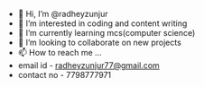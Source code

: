 - 👋 Hi, I’m @radheyzunjur
- 👀 I’m interested in coding and content writing
- 🌱 I’m currently learning mcs(computer science)
- 💞️ I’m looking to collaborate on new projects
- 📫 How to reach me ...
-   email id - radheyzunjur77@gmail.com
-   contact no - 7798777971

<!---
radheyzunjur/radheyzunjur is a ✨ special ✨ repository because its `README.md` (this file) appears on your GitHub profile.
You can click the Preview link to take a look at your changes.
--->
